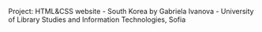 Project: HTML&CSS website - South Korea
by Gabriela Ivanova - 
University of Library Studies and Information Technologies, Sofia
